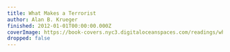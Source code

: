 ```yaml
---
title: What Makes a Terrorist
author: Alan B. Krueger
finished: 2012-01-01T00:00:00.000Z
coverImage: https://book-covers.nyc3.digitaloceanspaces.com/readings/what-makes-a-terrorist-01.jpg
dropped: false
---
```


